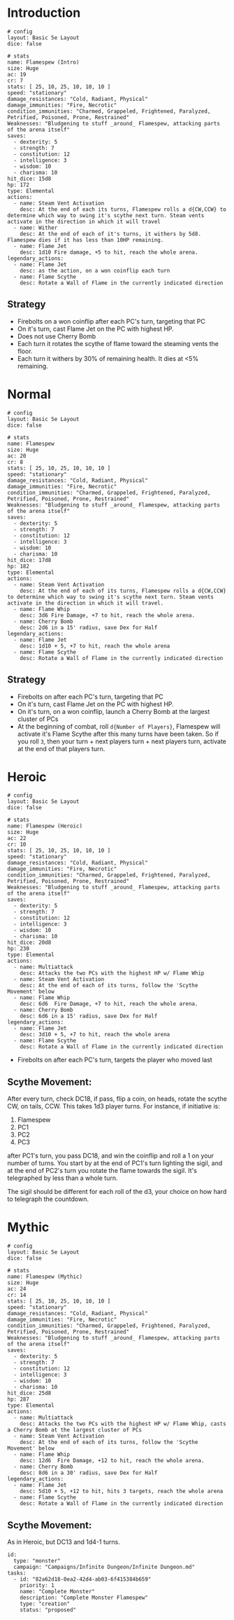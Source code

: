 
# Introduction

```statblock
# config
layout: Basic 5e Layout
dice: false

# stats
name: Flamespew (Intro)
size: Huge
ac: 19
cr: 7
stats: [ 25, 10, 25, 10, 10, 10 ]
speed: "stationary"
damage_resistances: "Cold, Radiant, Physical"
damage_immunities: "Fire, Necrotic"
condition_immunities: "Charmed, Grappeled, Frightened, Paralyzed, Petrified, Poisoned, Prone, Restrained"
Weaknesses: "Bludgening to stuff _around_ Flamespew, attacking parts of the arena itself"
saves:
  - dexterity: 5
  - strength: 7
  - constitution: 12
  - intelligence: 3
  - wisdom: 10
  - charisma: 10
hit_dice: 15d8 
hp: 172
type: Elemental
actions:
  - name: Steam Vent Activation
    desc: At the end of each its turns, Flamespew rolls a d{CW,CCW} to determine which way to swing it's scythe next turn. Steam vents activate in the direction in which it will travel
  - name: Wither
    desc: At the end of each of it's turns, it withers by 5d8. Flamespew dies if it has less than 10HP remaining.
  - name: Flame Jet
    desc: 1d10 Fire damage, +5 to hit, reach the whole arena.
legendary_actions:
  - name: Flame Jet
    desc: as the action, on a won coinflip each turn
  - name: Flame Scythe
    desc: Rotate a Wall of Flame in the currently indicated direction

```
## Strategy

- Firebolts on a won coinflip after each PC's turn, targeting that PC
- On it's turn, cast Flame Jet on the PC with highest HP.
- Does not use Cherry Bomb
- Each turn it rotates the scythe of flame toward the steaming vents the floor.
- Each turn it withers by 30% of remaining health. It dies at <5% remaining.

# Normal

```statblock
# config
layout: Basic 5e Layout
dice: false

# stats
name: Flamespew
size: Huge
ac: 20
cr: 8
stats: [ 25, 10, 25, 10, 10, 10 ]
speed: "stationary"
damage_resistances: "Cold, Radiant, Physical"
damage_immunities: "Fire, Necrotic"
condition_immunities: "Charmed, Grappeled, Frightened, Paralyzed, Petrified, Poisoned, Prone, Restrained"
Weaknesses: "Bludgening to stuff _around_ Flamespew, attacking parts of the arena itself"
saves:
  - dexterity: 5
  - strength: 7
  - constitution: 12
  - intelligence: 3
  - wisdom: 10
  - charisma: 10
hit_dice: 17d8 
hp: 182
type: Elemental
actions:
  - name: Steam Vent Activation
    desc: At the end of each of its turns, Flamespew rolls a d{CW,CCW} to determine which way to swing it's scythe next turn. Steam vents activate in the direction in which it will travel.
  - name: Flame Whip
    desc: 3d6 Fire Damage, +7 to hit, reach the whole arena.
  - name: Cherry Bomb
    desc: 2d6 in a 15' radius, save Dex for Half
legendary_actions:
  - name: Flame Jet
    desc: 1d10 + 5, +7 to hit, reach the whole arena
  - name: Flame Scythe
    desc: Rotate a Wall of Flame in the currently indicated direction

```

## Strategy

- Firebolts on after each PC's turn, targeting that PC
- On it's turn, cast Flame Jet on the PC with highest HP.
- On it's turn, on a won coinflip, launch a Cherry Bomb at the largest cluster of PCs
- At the beginning of combat, roll `d{Number of Players}`, Flamespew will activate it's Flame Scythe after this many turns have been taken. So if you roll `3`, then your turn + next players turn + next players turn, activate at the end of that players turn.
# Heroic

```statblock
# config
layout: Basic 5e Layout
dice: false

# stats
name: Flamespew (Heroic)
size: Huge
ac: 22
cr: 10
stats: [ 25, 10, 25, 10, 10, 10 ]
speed: "stationary"
damage_resistances: "Cold, Radiant, Physical"
damage_immunities: "Fire, Necrotic"
condition_immunities: "Charmed, Grappeled, Frightened, Paralyzed, Petrified, Poisoned, Prone, Restrained"
Weaknesses: "Bludgening to stuff _around_ Flamespew, attacking parts of the arena itself"
saves:
  - dexterity: 5
  - strength: 7
  - constitution: 12
  - intelligence: 3
  - wisdom: 10
  - charisma: 10
hit_dice: 20d8 
hp: 230
type: Elemental
actions:
  - name: Multiattack
    desc: Attacks the two PCs with the highest HP w/ Flame Whip
  - name: Steam Vent Activation
    desc: At the end of each of its turns, follow the 'Scythe Movement' below
  - name: Flame Whip
    desc: 6d6  Fire Damage, +7 to hit, reach the whole arena.
  - name: Cherry Bomb
    desc: 6d6 in a 15' radius, save Dex for Half
legendary_actions:
  - name: Flame Jet
    desc: 3d10 + 5, +7 to hit, reach the whole arena
  - name: Flame Scythe
    desc: Rotate a Wall of Flame in the currently indicated direction

```

- Firebolts on after each PC's turn, targets the player who moved last

## Scythe Movement:

After every turn, check DC18, if pass, flip a coin, on heads, rotate the scythe CW, on tails, CCW. This takes 1d3 player
turns. For instance, if initiative is:

1. Flamespew
2. PC1
3. PC2
4. PC3

after PC1's turn, you pass DC18, and win the coinflip and roll a 1 on your number of turns. You start by at the end of
PC1's turn lighting the sigil, and at the end of PC2's turn you rotate the flame towards the sigil. It's telegraphed by
less than a whole turn.

The sigil should be different for each roll of the d3, your choice on how hard to telegraph the countdown.

# Mythic

```statblock
# config
layout: Basic 5e Layout
dice: false

# stats
name: Flamespew (Mythic)
size: Huge
ac: 24
cr: 14
stats: [ 25, 10, 25, 10, 10, 10 ]
speed: "stationary"
damage_resistances: "Cold, Radiant, Physical"
damage_immunities: "Fire, Necrotic"
condition_immunities: "Charmed, Grappeled, Frightened, Paralyzed, Petrified, Poisoned, Prone, Restrained"
Weaknesses: "Bludgening to stuff _around_ Flamespew, attacking parts of the arena itself"
saves:
  - dexterity: 5
  - strength: 7
  - constitution: 12
  - intelligence: 3
  - wisdom: 10
  - charisma: 10
hit_dice: 25d8 
hp: 287
type: Elemental
actions:
  - name: Multiattack
    desc: Attacks the two PCs with the highest HP w/ Flame Whip, casts a Cherry Bomb at the largest cluster of PCs
  - name: Steam Vent Activation
    desc: At the end of each of its turns, follow the 'Scythe Movement' below
  - name: Flame Whip
    desc: 12d6  Fire Damage, +12 to hit, reach the whole arena.
  - name: Cherry Bomb
    desc: 8d6 in a 30' radius, save Dex for Half
legendary_actions:
  - name: Flame Jet
    desc: 5d10 + 5, +12 to hit, hits 3 targets, reach the whole arena
  - name: Flame Scythe
    desc: Rotate a Wall of Flame in the currently indicated direction

```

## Scythe Movement:

As in Heroic, but DC13 and 1d4-1 turns.
```RpgManager4
id: 
  type: "monster"
  campaign: "Campaigns/Infinite Dungeon/Infinite Dungeon.md"
tasks: 
  - id: "82a62d18-0ea2-42d4-ab03-6f415384b659"
    priority: 1
    name: "Complete Monster"
    description: "Complete Monster Flamespew"
    type: "creation"
    status: "proposed"
```

